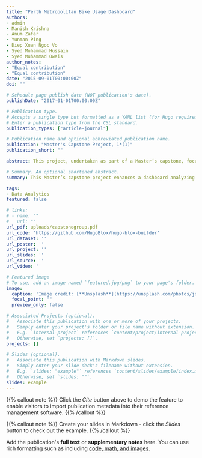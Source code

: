 ```yaml
---
title: "Perth Metropolitan Bike Usage Dashboard"
authors:
- admin
- Manish Krishna
- Anum Zafar
- Yunman Ping
- Diep Xuan Ngoc Vo
- Syed Muhammad Hussain
- Syed Muhammad Owais
author_notes:
- "Equal contribution"
- "Equal contribution"
date: "2015-09-01T00:00:00Z"
doi: ""

# Schedule page publish date (NOT publication's date).
publishDate: "2017-01-01T00:00:00Z"

# Publication type.
# Accepts a single type but formatted as a YAML list (for Hugo requirements).
# Enter a publication type from the CSL standard.
publication_types: ["article-journal"]

# Publication name and optional abbreviated publication name.
publication: "Master's Capstone Project, 1*(1)"
publication_short: ""

abstract: This project, undertaken as part of a Master’s capstone, focuses on enhancing a data visualization dashboard that analyzes bike usage patterns within the Perth CBD. Developed in collaboration with an industry partner, the dashboard aims to support urban transport planning and promote mode sharing by identifying high-usage bike paths, peak riding periods, and areas requiring infrastructure improvements. It incorporates spatial and speed data analysis to uncover safety and connectivity gaps, while also fostering community engagement to strengthen the local cycling culture. Leveraging tools such as ArcMap, the platform offers robust mapping, data management, and statistical capabilities in a user-friendly interface, enabling clear insights and actionable reporting for stakeholders.

# Summary. An optional shortened abstract.
summary: This Master’s capstone project enhances a dashboard analyzing bike usage in Perth’s CBD to support transport planning and promote mode sharing. In collaboration with an industry partner, the dashboard identifies high-use paths, peak times, and infrastructure gaps using spatial and speed data. It also fosters community engagement and delivers actionable insights through user-friendly tools like ArcMap.

tags:
- Data Analytics
featured: false

# links:
# - name: ""
#   url: ""
url_pdf: uploads/capstonegroup.pdf
url_code: 'https://github.com/HugoBlox/hugo-blox-builder'
url_dataset: ''
url_poster: ''
url_project: ''
url_slides: ''
url_source: ''
url_video: ''

# Featured image
# To use, add an image named `featured.jpg/png` to your page's folder. 
image:
  caption: 'Image credit: [**Unsplash**](https://unsplash.com/photos/jdD8gXaTZsc)'
  focal_point: ""
  preview_only: false

# Associated Projects (optional).
#   Associate this publication with one or more of your projects.
#   Simply enter your project's folder or file name without extension.
#   E.g. `internal-project` references `content/project/internal-project/index.md`.
#   Otherwise, set `projects: []`.
projects: []

# Slides (optional).
#   Associate this publication with Markdown slides.
#   Simply enter your slide deck's filename without extension.
#   E.g. `slides: "example"` references `content/slides/example/index.md`.
#   Otherwise, set `slides: ""`.
slides: example
---
```


{{% callout note %}}
Click the *Cite* button above to demo the feature to enable visitors to import publication metadata into their reference management software.
{{% /callout %}}

{{% callout note %}}
Create your slides in Markdown - click the *Slides* button to check out the example.
{{% /callout %}}

Add the publication's **full text** or **supplementary notes** here. You can use rich formatting such as including [code, math, and images](https://docs.hugoblox.com/content/writing-markdown-latex/).
